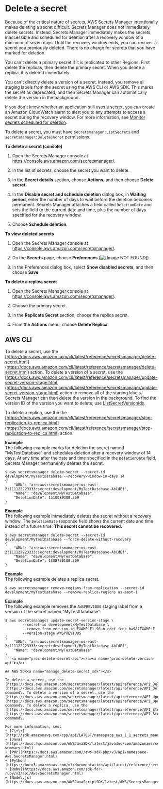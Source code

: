 # Delete a secret<a name="manage_delete-secret"></a><a name="proc-delete-version"></a>

Because of the critical nature of secrets, AWS Secrets Manager intentionally makes deleting a secret difficult\. Secrets Manager does not immediately delete secrets\. Instead, Secrets Manager immediately makes the secrets inaccessible and scheduled for deletion after a recovery window of a minimum of seven days\. Until the recovery window ends, you can recover a secret you previously deleted\. There is no charge for secrets that you have marked for deletion\. 

You can't delete a primary secret if it is replicated to other Regions\. First delete the replicas, then delete the primary secret\. When you delete a replica, it is deleted immediately\.

You can't directly delete a version of a secret\. Instead, you remove all staging labels from the secret using the AWS CLI or AWS SDK\. This marks the secret as deprecated, and then Secrets Manager can automatically delete the version in the background\.

If you don't know whether an application still uses a secret, you can create an Amazon CloudWatch alarm to alert you to any attempts to access a secret during the recovery window\. For more information, see [Monitor secrets scheduled for deletion](monitoring_cloudwatch_deleted-secrets.md)\.

To delete a secret, you must have `secretsmanager:ListSecrets` and `secretsmanager:DeleteSecret` permissions\.<a name="proc-delete-secret"></a><a name="proc-delete-secret-console"></a>

**To delete a secret \(console\)**

1. Open the Secrets Manager console at [https://console\.aws\.amazon\.com/secretsmanager/](https://console.aws.amazon.com/secretsmanager/)\.

1. In the list of secrets, choose the secret you want to delete\.

1. In the **Secret details** section, choose **Actions**, and then choose **Delete secret**\.

1. In the **Disable secret and schedule deletion** dialog box, in **Waiting period**, enter the number of days to wait before the deletion becomes permanent\. Secrets Manager attaches a field called `DeletionDate` and sets the field to the current date and time, plus the number of days specified for the recovery window\.

1. Choose **Schedule deletion**\.

**To view deleted secrets**

1. Open the Secrets Manager console at [https://console\.aws\.amazon\.com/secretsmanager/](https://console.aws.amazon.com/secretsmanager/)\.

1. On the **Secrets** page, choose **Preferences** \(![\[Image NOT FOUND\]](http://docs.aws.amazon.com/secretsmanager/latest/userguide/images/preferences-gear.png)\)\. 

1. In the Preferences dialog box, select **Show disabled secrets**, and then choose **Save**

**To delete a replica secret**

1. Open the Secrets Manager console at [https://console\.aws\.amazon\.com/secretsmanager/](https://console.aws.amazon.com/secretsmanager/)\.

1. Choose the primary secret\.

1. In the **Replicate Secret** section, choose the replica secret\.

1. From the **Actions** menu, choose **Delete Replica**\.<a name="proc-deleted-secret-cli"></a>

## AWS CLI<a name="manage_delete-secret_cli"></a>

To delete a secret, use the [https://docs.aws.amazon.com/cli/latest/reference/secretsmanager/delete-secret.html](https://docs.aws.amazon.com/cli/latest/reference/secretsmanager/delete-secret.html) action\. To delete a version of a secret, use the [https://docs.aws.amazon.com/cli/latest/reference/secretsmanager/update-secret-version-stage.html](https://docs.aws.amazon.com/cli/latest/reference/secretsmanager/update-secret-version-stage.html) action to remove all of the staging labels\. Secrets Manager can then delete the version in the background\. To find the version ID of the version you want to delete, use [ListSecretVersionIds](https://docs.aws.amazon.com/secretsmanager/latest/apireference/API_ListSecretVersionIds.html)\.

To delete a replica, use the the [https://docs.aws.amazon.com/cli/latest/reference/secretsmanager/stop-replication-to-replica.html](https://docs.aws.amazon.com/cli/latest/reference/secretsmanager/stop-replication-to-replica.html) action\.

**Example**  
The following example marks for deletion the secret named "MyTestDatabase" and schedules deletion after a recovery window of 14 days\. At any time after the date and time specified in the `DeletionDate` field, Secrets Manager permanently deletes the secret\.  

```
$ aws secretsmanager delete-secret --secret-id development/MyTestDatabase --recovery-window-in-days 14
{
    "ARN": "arn:aws:secretsmanager:us-east-2:111122223333:secret:development/MyTestDatabase-AbCdEf",
    "Name": "development/MyTestDatabase",
    "DeletionDate": 1510089380.309
}
```

**Example**  
The following example immediately deletes the secret without a recovery window\. The `DeletionDate` response field shows the current date and time instead of a future time\. **This secret cannot be recovered\.**  

```
$ aws secretsmanager delete-secret --secret-id development/MyTestDatabase --force-delete-without-recovery
{
    "ARN": "arn:aws:secretsmanager:us-east-2:111122223333:secret:development/MyTestDatabase-AbCdEf",
    "Name": "development/MyTestDatabase",
    "DeletionDate": 1508750180.309
}
```

**Example**  
The following example deletes a replica secret\.  

```
$ aws secretsmanager remove-regions-from-replication --secret-id development/MyTestDatabase --remove-replica-regions us-east-1 
```

**Example**  
The following example removes the `AWSPREVIOUS` staging label from a version of the secret named "MyTestDatabase"\.   

```
$ aws secretsmanager update-secret-version-stage \
        --secret-id development/MyTestDatabase \
        --remove-from-version-id EXAMPLE1-90ab-cdef-fedc-ba987EXAMPLE 
        --version-stage AWSPREVIOUS
{
    "ARN": "arn:aws:secretsmanager:us-east-2:111122223333:secret:development/MyTestDatabase-AbCdEf",
    "Name": "development/MyTestDatabase"
}
```<a name="proc-delete-secret-api"></a><a name="proc-delete-version-api"></a>

## AWS SDK<a name="manage_delete-secret_sdk"></a>

To delete a secret, use the [https://docs.aws.amazon.com/secretsmanager/latest/apireference/API_DeleteSecret.html](https://docs.aws.amazon.com/secretsmanager/latest/apireference/API_DeleteSecret.html) command\. To delete a version of a secret, use the [https://docs.aws.amazon.com/secretsmanager/latest/apireference/API_UpdateSecretVersionStage.html](https://docs.aws.amazon.com/secretsmanager/latest/apireference/API_UpdateSecretVersionStage.html) command\. To delete a replica, use the [https://docs.aws.amazon.com/secretsmanager/latest/apireference/API_StopReplicationToReplica.html](https://docs.aws.amazon.com/secretsmanager/latest/apireference/API_StopReplicationToReplica.html) command\.

For more information, see:
+ [C\+\+](http://sdk.amazonaws.com/cpp/api/LATEST/namespace_aws_1_1_secrets_manager.html)
+ [Java](https://docs.aws.amazon.com/AWSJavaSDK/latest/javadoc/com/amazonaws/services/secretsmanager/package-summary.html)
+ [PHP](https://docs.aws.amazon.com//aws-sdk-php/v3/api/namespace-Aws.SecretsManager.html)
+ [Python](https://boto3.amazonaws.com/v1/documentation/api/latest/reference/services/secretsmanager.html)
+ [Ruby](https://docs.aws.amazon.com/sdk-for-ruby/v3/api/Aws/SecretsManager.html)
+ [Node\.js](https://docs.aws.amazon.com/AWSJavaScriptSDK/latest/AWS/SecretsManager.html)